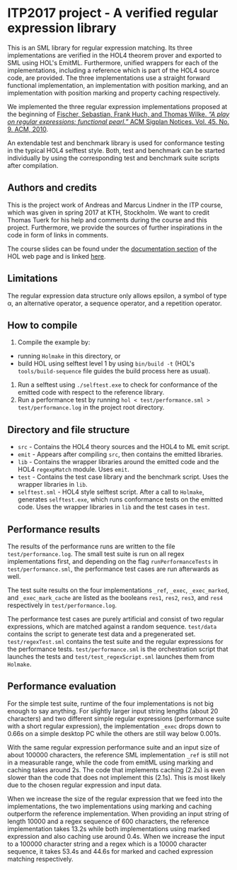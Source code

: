 <!-- https://github.com/adam-p/markdown-here/wiki/Markdown-Cheatsheet -->

# ITP2017 project - A verified regular expression library

This is an SML library for regular expression matching. Its three implementations are verified in the HOL4 theorem prover and exported to SML using HOL's EmitML. Furthermore, unified wrappers for each of the implementations, including a reference which is part of the HOL4 source code, are provided. The three implementations use a straight forward functional implementation, an implementation with position marking, and an implementation with position marking and property caching respectively.

We implemented the three regular expression implementations proposed at the beginning of
[Fischer, Sebastian, Frank Huch, and Thomas Wilke. *“A play on regular expressions: functional pearl.”* ACM Sigplan Notices. Vol. 45. No. 9. ACM, 2010](http://dl.acm.org/citation.cfm?id=1863594).

An extendable test and benchmark library is used for conformance testing in the typical HOL4 selftest style. Both, test and benchmark can be started individually by using the corresponding test and benchmark suite scripts after compilation.


## Authors and credits

This is the project work of Andreas and Marcus Lindner in the ITP course, which was given in spring 2017 at KTH, Stockholm. We want to credit Thomas Tuerk for his help and comments during the course and this project. Furthermore, we provide the sources of further inspirations in the code in form of links in comments.

The course slides can be found under the [documentation section](https://hol-theorem-prover.org/#doc) of the HOL web page and is linked [here](https://hol-theorem-prover.org/hol-exercises.tar.gz).


## Limitations

The regular expression data structure only allows epsilon, a symbol of type α, an alternative operator, a sequence operator, and a repetition operator.


## How to compile

1. Compile the example by:
  * running `Holmake` in this directory, or
  * build HOL using selftest level 1 by using `bin/build -t` (HOL's `tools/build-sequence` file guides the build process here as usual).
1. Run a selftest using `./selftest.exe` to check for conformance of the emitted code with respect to the reference library.
1. Run a performance test by running `hol < test/performance.sml > test/performance.log` in the project root directory.


## Directory and file structure

* `src`  - Contains the HOL4 theory sources and the HOL4 to ML emit script.
* `emit` - Appears after compiling `src`, then contains the emitted libraries.
* `lib`  - Contains the wrapper libraries around the emitted code and the HOL4 `regexpMatch` module. Uses `emit`.
* `test` - Contains the test case library and the benchmark script. Uses the wrapper libraries in `lib`.
* `selftest.sml` - HOL4 style selftest script. After a call to `Holmake`, generates `selftest.exe`, which runs conformance tests on the emitted code. Uses the wrapper libraries in `lib` and the test cases in `test`.


## Performance results

The results of the performance runs are written to the file `test/performance.log`. The small test suite is run on all regex implementations first, and depending on the flag `runPerformanceTests` in `test/performance.sml`, the performance test cases are run afterwards as well.

The test suite results on the four implementations `_ref`, `_exec`, `_exec_marked`, and `_exec_mark_cache` are listed as the booleans `res1`, `res2`, `res3`, and `res4` respectively in `test/performance.log`.

The performance test cases are purely artificial and consist of two regular expressions, which are matched against a random sequence. `test/data` contains the script to generate test data and a pregenerated set. `test/regexTest.sml` contains the test suite and the regular expressions for the performance tests. `test/performance.sml` is the orchestration script that launches the tests and `test/test_regexScript.sml` launches them from `Holmake`.


## Performance evaluation

For the simple test suite, runtime of the four implementations is not big enough to say anything. For slightly larger input string lengths (about 20 characters) and two different simple regular expressions (performance suite with a short regular expression), the implementation `_exec` drops down to 0.66s on a simple desktop PC while the others are still way below 0.001s.

With the same regular expression performance suite and an input size of about 100000 characters, the reference SML implementation `_ref` is still not in a measurable range, while the code from emitML using marking and caching takes around 2s. The code that implements caching (2.2s) is even slower than the code that does not implement this (2.1s). This is most likely due to the chosen regular expression and input data.

When we increase the size of the regular expression that we feed into the implementations, the two implementations using marking and caching outperform the reference implementation. When providing an input string of length 10000 and a regex sequence of 600 characters, the reference implementation takes 13.2s while both implementations using marked expression and also caching use around 0.4s. When we increase the input to a 100000 character string and a regex which is a 10000 character sequence, it takes 53.4s and 44.6s for marked and cached expression matching respectively.
